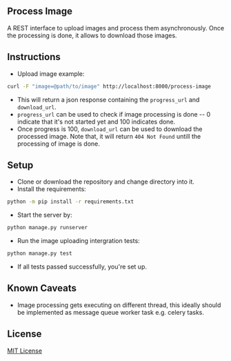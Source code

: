 ## Process Image

A REST interface to upload images and process them asynchronously. Once the
processing is done, it allows to download those images.

## Instructions

- Upload image example:
```bash
curl -F "image=@path/to/image" http://localhost:8000/process-image
```
- This will return a json response containing the `progress_url` and
`download_url`.
- `progress_url` can be used to check if image processing is done -- 0 indicate
that it's not started yet and 100 indicates done.
- Once progress is 100, `download_url` can be used to download the processed
image. Note that, it will return `404 Not Found` untill the processing of image
is done.

## Setup

- Clone or download the repository and change directory into it.
- Install the requirements:
```bash
python -m pip install -r requirements.txt
```
- Start the server by:
```bash
python manage.py runserver
```
- Run the image uploading intergration tests:
```bash
python manage.py test
```
- If all tests passed successfully, you're set up.

## Known Caveats

- Image processing gets executing on different thread, this ideally should be
implemented as message queue worker task e.g. celery tasks.

## License

[MIT License](https://nks.mit-license.org/)
